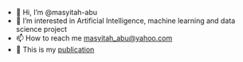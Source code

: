 - 👋 Hi, I’m @masyitah-abu
- 👀 I’m interested in Artificial Intelligence, machine learning and data science project
- 📫 How to reach me masyitah_abu@yahoo.com
- 📖 This is my [publication](https://scholar.google.com/citations?user=IOKYoSMAAAAJ&hl=en)



